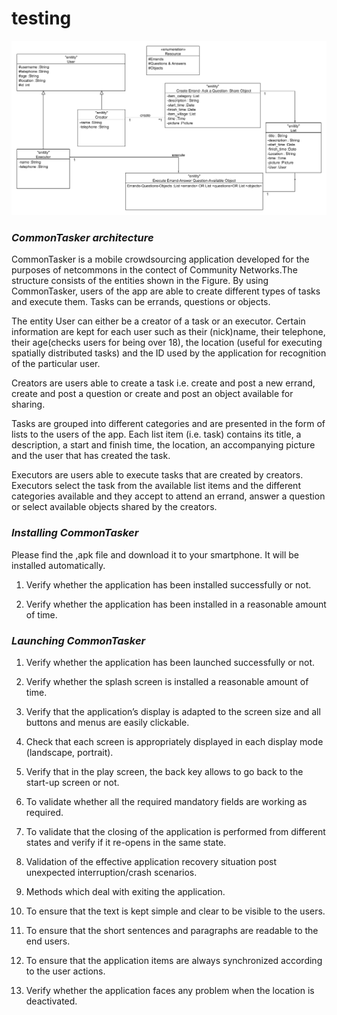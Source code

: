 # testing
![alt text](class_diagram_final.png "CommonTasker architecture")

### *CommonTasker architecture*
CommonTasker is a mobile crowdsourcing application developed for the purposes of netcommons in the contect of Community Networks.The structure consists of the entities shown in the Figure. 
By using CommonTasker, users of the app are able to create different types of tasks and execute them. Tasks can be errands, questions or objects. 

The entity User can either be a creator of a task or an executor. Certain information are kept for each user such as their (nick)name, their telephone, their age(checks users for being over 18), the location (useful for executing spatially distributed tasks) and the ID used by the application for recognition of the particular user. 

Creators are users able to create a task i.e. create and post a new errand, create and post a question or create and post an object available for sharing. 


Tasks are grouped into different categories and are presented in the form of lists to the users of the app. Each list item (i.e. task) contains its title, a description, a start and finish time, the location, an accompanying picture and the user that has created the task.

Executors are users able to execute tasks that are created by creators. Executors select the task from the available list items and the different categories available and they accept to attend an errand, answer a question or select available objects shared by the creators.



### *Installing CommonTasker*

Please find the ,apk file and download it to your smartphone. It will be installed automatically. 

1. Verify whether the application has been installed successfully or not. 

2. Verify whether the application has been installed in a reasonable amount of time.


### *Launching CommonTasker*

1. Verify whether the application has been launched successfully or not. 

2. Verify whether the splash screen is installed a reasonable amount of time.

3. Verify that the application’s display is adapted to the screen size and all buttons and menus are easily clickable.

4. Check that each screen is appropriately displayed in each display mode (landscape, portrait). 

5. Verify that in the play screen, the back key allows to go back to the start-up screen or not. 

6. To validate whether all the required mandatory fields are working as required.

7. To validate that the closing of the application is performed from different states and verify if it re-opens in the same state.

8. Validation of the effective application recovery situation post unexpected interruption/crash scenarios.

9. Methods which deal with exiting the application. 

10. To ensure that the text is kept simple and clear to be visible to the users.

11. To ensure that the short sentences and paragraphs are readable to the end users.

12. To ensure that the application items are always synchronized according to the user actions. 

13. Verify whether the application faces any problem when the location is deactivated. 







